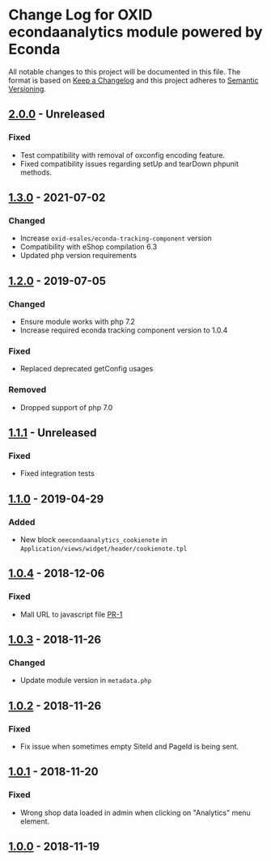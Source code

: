# Change Log for OXID econdaanalytics module powered by Econda

All notable changes to this project will be documented in this file.
The format is based on [Keep a Changelog](http://keepachangelog.com/)
and this project adheres to [Semantic Versioning](http://semver.org/).

## [2.0.0] - Unreleased

### Fixed
- Test compatibility with removal of oxconfig encoding feature.
- Fixed compatibility issues regarding setUp and tearDown phpunit methods.

## [1.3.0] - 2021-07-02

### Changed
- Increase `oxid-esales/econda-tracking-component` version
- Compatibility with eShop compilation 6.3
- Updated php version requirements

## [1.2.0] - 2019-07-05

### Changed
- Ensure module works with php 7.2
- Increase required econda tracking component version to 1.0.4

### Fixed
- Replaced deprecated getConfig usages

### Removed
- Dropped support of php 7.0

## [1.1.1] - Unreleased

### Fixed
- Fixed integration tests

## [1.1.0] - 2019-04-29

### Added
- New block `oeecondaanalytics_cookienote` in `Application/views/widget/header/cookienote.tpl`

## [1.0.4] - 2018-12-06

### Fixed
- Mall URL to javascript file [PR-1](https://github.com/OXID-eSales/econda-analytics-module/pull/1)

## [1.0.3] - 2018-11-26

### Changed
- Update module version in `metadata.php`

## [1.0.2] - 2018-11-26

### Fixed
- Fix issue when sometimes empty SiteId and PageId is being sent.

## [1.0.1] - 2018-11-20

### Fixed
- Wrong shop data loaded in admin when clicking on "Analytics" menu element.

## [1.0.0] - 2018-11-19

[2.0.0]: https://github.com/OXID-eSales/econda-analytics-module/compare/v1.3.0...master
[1.3.0]: https://github.com/OXID-eSales/econda-analytics-module/compare/v1.2.0...v1.3.0
[1.2.0]: https://github.com/OXID-eSales/econda-analytics-module/compare/b-1.1.x...v1.2.0
[1.1.1]: https://github.com/OXID-eSales/econda-analytics-module/compare/v1.1.0...b-1.1.x
[1.1.0]: https://github.com/OXID-eSales/econda-analytics-module/compare/v1.0.4...v1.1.0
[1.0.4]: https://github.com/OXID-eSales/econda-analytics-module/compare/v1.0.3...v1.0.4
[1.0.3]: https://github.com/OXID-eSales/econda-analytics-module/compare/v1.0.2...v1.0.3
[1.0.2]: https://github.com/OXID-eSales/econda-analytics-module/compare/v1.0.1...v1.0.2
[1.0.1]: https://github.com/OXID-eSales/econda-analytics-module/compare/v1.0.0...v1.0.1
[1.0.0]: https://github.com/OXID-eSales/econda-analytics-module/compare/e1600e81b37fe0128c79b936015f54b21e74034c...v1.0.0